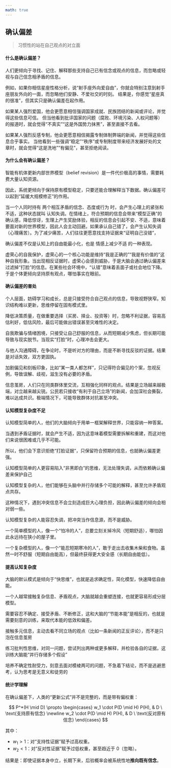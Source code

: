 ```yaml
---
math: true
---
```


## 确认偏差

> 习惯性的站在自己观点的对立面

#### 什么是确认偏差？

人们更倾向于寻找、记住、解释那些支持自己已有信念或观点的信息，而忽略或轻视与自己信念相矛盾的信息。

例如，如果你相信星座性格分析，说“射手座外向爱自由”，你就会特别注意到射手座朋友外向的一面，而忽略他们安静、不爱社交的时刻。
结果是，你感觉“星座真的很准”，但其实只是确认偏差在起作用。

如果某人强烈爱国，他会更愿意相信强调国家成就、民族团结的新闻或评论，并觉得这些信息可信。
但当他看到批评国家的问题（腐败、环境污染、人权问题等）的报道时，就会觉得“不真实”“这是外国势力抹黑”，甚至直接不去看。

如果某人强烈反感专制，他会更愿意相信揭露专制体制弊端的新闻，并觉得这些信息合乎事实。
当他看到一些强调“稳定”“秩序”或专制制度带来经济发展好处的文章时，就会觉得“这是洗地”“有偏见”，甚至拒绝阅读。

#### 为什么会有确认偏差？

智能有机体更新内部世界模型（belief revision）是一件代价极高的事情，需要耗费大量认知资源。

因此，系统更倾向于保持原有模型稳定，只要还能合理解释当下数据。确认偏差可以起到“延缓大规模修正”的作用。

当一个人同时持有 两个相互矛盾的信念、态度或行为 时，会产生心理上的紧张和不适，这种状态就叫 认知失调。在情绪上，符合预期的信息会带来“模型正确”的确认感，降低惊讶，生理上产生奖励体验，相反的信息会引起不安、不适，意味着要面对新的世界模型，因此人会主动回避。如果承认自己错了，会产生认知失调（心理痛苦）。为了减少痛苦，人们往往更愿意找支持证据来“证明自己没错”，

确认偏差不仅是认知上的自由能最小化，也是 情感上减少不适 的一种表现。

虚荣心的自我保护，虚荣心的一个核心功能是维持“我是正确的”“我是有价值的”这种自我形象。当出现相反证据时，虚荣心会感到威胁，于是大脑会通过确认偏差来过滤掉“打脸”的信息。在某些社会环境中，“认错”意味着丢面子或社会地位下降。于是个体更倾向坚持原有观点，哪怕事实在眼前。

#### 确认偏差的害处

个人层面，妨碍学习和成长，总是只接受符合自己观点的信息，导致视野狭窄。知识结构难以更新，思维停留在固有模式里。

降低决策质量，在做重要选择（买房、择业、投资等）时，忽略不利证据，容易高估利好，低估风险，最后可能做出错误甚至灾难性的决定。

自我欺骗与情绪困境，只接受让自己舒服的信息，从而短期减少焦虑，但长期可能导致与现实脱节。当现实“打脸”时，心理冲击会更大。

与他人沟通障碍，在争论时，不是听对方的理由，而是不断寻找反驳的证据。结果是对话失效，双方更固执。

加剧偏见和刻板印象，比如“某一类人都怎样”，只记得符合偏见的个案，忽视反例，导致误解、歧视，滋生没有必要的矛盾。

信息茧房，人们只在同类群体里交流，互相强化同样的观点。结果是立场越来越极端，对立越来越尖锐。公民若只接收“有利于自己立场”的新闻，会加深社会撕裂，难以达成共识。极端情况下，可能导致群体对抗甚至冲突。


#### 认知模型复杂度不足

认知模型简单的人，他们的大脑倾向于用单一框架解释世界，只能容纳一种答案。

当遇到矛盾证据时，就会产生不适，因为这意味着模型需要拆解和重建，而这对他们来说很困难或几乎不可能。

所以，他们会下意识拒绝“打脸证据”，只保留符合预期的信息，也就确认偏差更强。

认知模型简单的人更容易陷入“非黑即白”的思维，无法处理失调，从而依赖确认偏差来保护自己

认知模型复杂的人，他们能够在头脑中并行存储多个可能的解释，甚至允许矛盾观点共存。

这种情况下，遇到冲突信息不会立刻造成巨大心理负担，因此确认偏差的倾向会相对弱一些。

认知模型复杂的人能容忍失调，把冲突当作信息源，而不是威胁。

一个简单模型的人，像一个“怕冷的人”，总要立刻关掉冷风（短期舒适），哪怕因此永远待在狭小的屋子里。

一个复杂模型的人，像一个“能忍短期寒冷的人”，敢于走出去收集木柴和食物。虽然一时不舒服（短期自由能高），但最终获得更大安全感（长期自由能低）。

#### 提高认知复杂度

大脑的默认模式是倾向于“快思维”，也就是追求确定性，简化模型，快速降低自由能。

一个人越常接触复杂信息、矛盾观点，大脑就越会重塑连接，也就更容易形成分层模型。

需要容忍不确定、接受矛盾、不断修正，这和大脑的“节能本能”是相反的，也就是需要刻意的训练，来取代本能的低效和偏差。

接触多元信息，主动去看不同立场的观点（比如一条新闻的正反评论），而不是只泡在信息茧房

练习批判性思维，对同一问题，尝试列出两种或更多解释，并检验各自的证据，这训练大脑能“并行存储多个假设”

培养不确定性耐受力，刻意去面对模棱两可的问题，不急着下结论，而不是逃避思考，认为思考是无意义和徒劳的

#### 统计学理解

在确认偏差下，人类的“更新公式”并不是完整的，而是带有偏权重：

$$
P^*(H \mid D) \propto 
\begin{cases} 
w_1 \cdot P(D \mid H) P(H), & D \ \text{支持原有信念} \newline
w_2 \cdot P(D \mid H) P(H), & D \ \text{反对原有信念} 
\end{cases}
$$

其中：

* $w_1 > 1$：对“支持性证据”赋予过高权重。
* $w_2 < 1$：对“反对性证据”赋予过低权重，甚至趋近于 0（忽略）。

结果是：即使证据本身中立，长期下来，后验概率会被系统性地**推向既有信念**。

